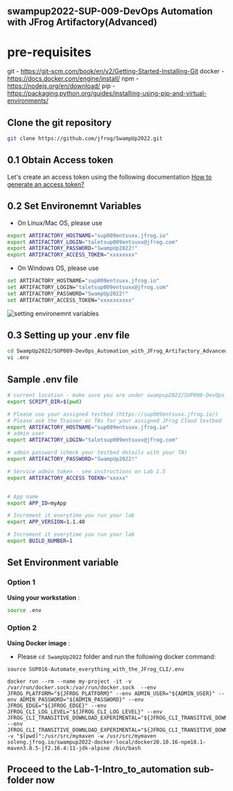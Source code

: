 ## swampup2022-SUP-009-DevOps Automation with JFrog Artifactory(Advanced) 

# pre-requisites 
git - https://git-scm.com/book/en/v2/Getting-Started-Installing-Git
docker - https://docs.docker.com/engine/install/
npm - https://nodejs.org/en/download/
pip - https://packaging.python.org/guides/installing-using-pip-and-virtual-environments/



## Clone the git repository 
```bash
git clone https://github.com/jfrog/SwampUp2022.git

```


## 0.1 Obtain Access token
Let's create an access token using the following documentation [How to generate an access token?](https://jfrog.com/knowledge-base/how-to-generate-an-access-token-video/#:~:text=So%20once%20you're%20logged,option%20to%20generate%20admin%20tokens.)


## 0.2 Set Environemnt Variables
- On Linux/Mac OS, please use
```bash
export ARTIFACTORY_HOSTNAME="sup009entsuxx.jfrog.io"
export ARTIFACTORY_LOGIN="taletsup009entsuxx@jfrog.com"
export ARTIFACTORY_PASSWORD="SwampUp2022!"
export ARTIFACTORY_ACCESS_TOKEN="xxxxxxxx"
```

- On Windows OS, please use
```bash
set ARTIFACTORY_HOSTNAME="sup009entsuxx.jfrog.io"
set ARTIFACTORY_LOGIN="taletsup009entsuxx@jfrog.com"
set ARTIFACTORY_PASSWORD="SwampUp2022!"
set ARTIFACTORY_ACCESS_TOKEN="xxxxxxxxxx"
```
![setting environemnt variables](https://i.imgur.com/BastCGE.gif)


## 0.3 Setting up your .env file
```bash
cd SwampUp2022/SUP009-DevOps_Automation_with_JFrog_Artifactory_Advanced/
vi .env

```
## Sample .env file 

```bash
# current location - make sure you are under swampup2022/SUP009-DevOps_Automation_with_JFrog_Artifactory_Advanced
export SCRIPT_DIR=$(pwd)

# Please use your assigned testbed (https://sup009entsuxx.jfrog.io/)
# Please ask the Trainer or TAs for your assigned JFrog Cloud testbed
export ARTIFACTORY_HOSTNAME="sup009entsuxx.jfrog.io"
# admin user
export ARTIFACTORY_LOGIN="taletsup009entsuxx@jfrog.com"

# admin password (check your testbed details with your TA)
export ARTIFACTORY_PASSWORD="SwampUp2022!"

# Service admin token - see instructions on Lab 1.5 
export ARTIFACTORY_ACCESS TOEKN="xxxxx"


# App name
export APP_ID=myApp

# Increment it everytime you run your lab
export APP_VERSION=1.1.40

# Increment it everytime you run your lab
export BUILD_NUMBER=1
```

## Set Environment variable 
### Option 1
**Using your workstation** :

```bash
source .env

```

### Option 2
**Using Docker image** :
- Please `cd SwampUp2022` folder and run the following docker command:
```
source SUP016-Automate_everything_with_the_JFrog_CLI/.env

docker run --rm --name my-project -it -v /var/run/docker.sock:/var/run/docker.sock  --env  JFROG_PLATFORM="${JFROG_PLATFORM}" --env ADMIN_USER="${ADMIN_USER}" --env ADMIN_PASSWORD="${ADMIN_PASSWORD}" --env JFROG_EDGE="${JFROG_EDGE}" --env JFROG_CLI_LOG_LEVEL="${JFROG_CLI_LOG_LEVEL}" --env JFROG_CLI_TRANSITIVE_DOWNLOAD_EXPERIMENTAL="${JFROG_CLI_TRANSITIVE_DOWNLOAD_EXPERIMENTAL}" --env JFROG_CLI_TRANSITIVE_DOWNLOAD_EXPERIMENTAL="${JFROG_CLI_TRANSITIVE_DOWNLOAD_EXPERIMENTAL}" -v "$(pwd)":/usr/src/mymaven -w /usr/src/mymaven soleng.jfrog.io/swampup2022-docker-local/docker20.10.16-npm18.1-maven3.8.5-jf2.16.4:11-jdk-alpine /bin/bash
```
## Proceed to the Lab-1-Intro_to_automation sub-folder now 
